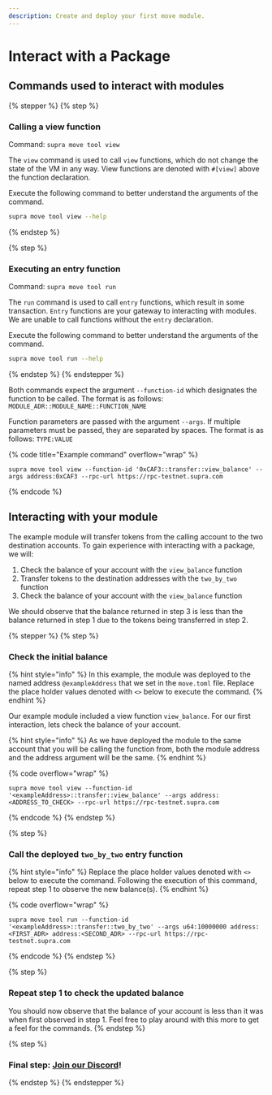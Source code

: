 ```yaml
---
description: Create and deploy your first move module.
---
```


# Interact with a Package

## Commands used to interact with modules

{% stepper %}
{% step %}
### Calling a view function

Command: `supra move tool view`

The `view` command is used to call `view` functions, which do not change the state of the VM in any way. View functions are denoted with `#[view]` above the function declaration.

Execute the following command to better understand the arguments of the command.

```bash
supra move tool view --help
```
{% endstep %}

{% step %}
### Executing an entry function

Command: `supra move tool run`

The `run` command is used to call `entry` functions, which result in some transaction. `Entry` functions are your gateway to interacting with modules. We are unable to call functions without the `entry` declaration.

Execute the following command to better understand the arguments of the command.

```bash
supra move tool run --help
```
{% endstep %}
{% endstepper %}

Both commands expect the argument `--function-id` which designates the function to be called. The format is as follows: `MODULE_ADR::MODULE_NAME::FUNCTION_NAME`&#x20;

Function parameters are passed with the argument `--args`. If multiple parameters must be passed, they are separated by spaces. The format is as follows: `TYPE:VALUE`

{% code title="Example command" overflow="wrap" %}
```
supra move tool view --function-id '0xCAF3::transfer::view_balance' --args address:0xCAF3 --rpc-url https://rpc-testnet.supra.com
```
{% endcode %}

## Interacting with your module

The example module will transfer tokens from the calling account to the two destination accounts. To gain experience with interacting with a package, we will:

1. Check the balance of your account with the `view_balance` function
2. Transfer tokens to the destination addresses with the `two_by_two` function
3. Check the balance of your account with the `view_balance` function

We should observe that the balance returned in step 3 is less than the balance returned in step 1 due to the tokens being transferred in step 2.

{% stepper %}
{% step %}
### Check the initial balance

{% hint style="info" %}
&#x20;In this example, the module was deployed to the named address `@exampleAddress` that we set in the `move.toml` file. Replace the place holder values denoted with `<>` below to execute the command.
{% endhint %}

Our example module included a view function `view_balance`. For our first interaction, lets check the balance of your account.&#x20;

{% hint style="info" %}
As we have deployed the module to the same account that you will be calling the function from, both the module address and the address argument will be the same.
{% endhint %}

{% code overflow="wrap" %}
```
supra move tool view --function-id '<exampleAddress>::transfer::view_balance' --args address:<ADDRESS_TO_CHECK> --rpc-url https://rpc-testnet.supra.com
```
{% endcode %}
{% endstep %}

{% step %}
### Call the deployed `two_by_two` entry function

{% hint style="info" %}
Replace the place holder values denoted with `<>` below to execute the command. Following the execution of this command, repeat step 1 to observe the new balance(s).
{% endhint %}

{% code overflow="wrap" %}
```
supra move tool run --function-id '<exampleAddress>::transfer::two_by_two' --args u64:10000000 address:<FIRST_ADR> address:<SECOND_ADR> --rpc-url https://rpc-testnet.supra.com
```
{% endcode %}
{% endstep %}

{% step %}
### Repeat step 1 to check the updated balance

You should now observe that the balance of your account is less than it was when first observed in step 1. Feel free to play around with this more to get a feel for the commands.
{% endstep %}

{% step %}
### Final step: [Join our Discord](https://discord.gg/supralabs)!
{% endstep %}
{% endstepper %}
